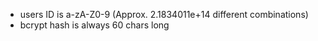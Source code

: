 - users ID is a-zA-Z0-9 (Approx. 2.1834011e+14 different combinations)
- bcrypt hash is always 60 chars long

